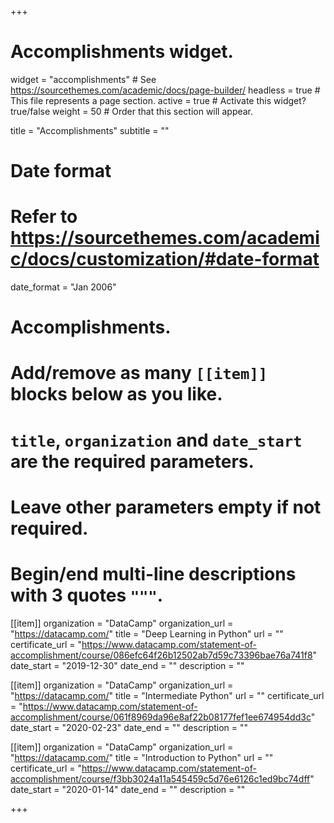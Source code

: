 +++
# Accomplishments widget.
widget = "accomplishments"  # See https://sourcethemes.com/academic/docs/page-builder/
headless = true  # This file represents a page section.
active = true  # Activate this widget? true/false
weight = 50  # Order that this section will appear.

title = "Accomplish&shy;ments"
subtitle = ""

# Date format
#   Refer to https://sourcethemes.com/academic/docs/customization/#date-format
date_format = "Jan 2006"

# Accomplishments.
#   Add/remove as many `[[item]]` blocks below as you like.
#   `title`, `organization` and `date_start` are the required parameters.
#   Leave other parameters empty if not required.
#   Begin/end multi-line descriptions with 3 quotes `"""`.

[[item]]
  organization = "DataCamp"
  organization_url = "https://datacamp.com/"
  title = "Deep Learning in Python"
  url = ""
  certificate_url = "https://www.datacamp.com/statement-of-accomplishment/course/086efc64f26b12502ab7d59c73396bae76a741f8"
  date_start = "2019-12-30"
  date_end = ""
  description = ""

[[item]]
  organization = "DataCamp"
  organization_url = "https://datacamp.com/"
  title = "Intermediate Python"
  url = ""
  certificate_url = "https://www.datacamp.com/statement-of-accomplishment/course/061f8969da96e8af22b08177fef1ee674954dd3c"
  date_start = "2020-02-23"
  date_end = ""
  description = ""
  
[[item]]
  organization = "DataCamp"
  organization_url = "https://datacamp.com/"
  title = "Introduction to Python"
  url = ""
  certificate_url = "https://www.datacamp.com/statement-of-accomplishment/course/f3bb3024a11a545459c5d76e6126c1ed9bc74dff"
  date_start = "2020-01-14"
  date_end = ""
  description = ""

+++
